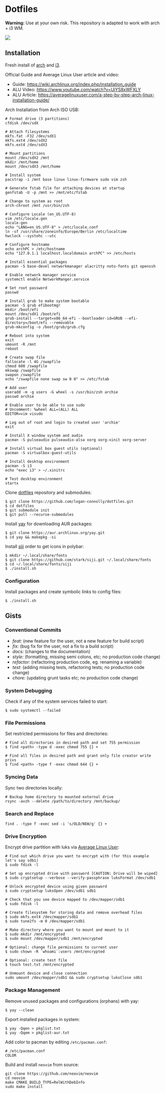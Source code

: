 # Dotfiles

**Warning:** Use at your own risk. This repository is adapted to work with arch + i3 WM.

![](static/screenshot.png)

## Installation

Fresh install of [arch](https://archlinux.org/) and [i3](https://i3wm.org/).

Official Guide and Average Linux User article and video:

- Guide: https://wiki.archlinux.org/index.php/installation_guide
- ALU Video: https://www.youtube.com/watch?v=UiYS8xWFXLY
- ALU Article: https://averagelinuxuser.com/a-step-by-step-arch-linux-installation-guide/

Arch Installation from Arch ISO USB:

```shell
# Format drive (3 partitions)
cfdisk /dev/sdX

# Attach filesystems
mkfs.fat -F32 /dev/sdX1
mkfs.ext4 /dev/sdX2
mkfs.ext4 /dev/sdX3

# Mount partitions
mount /dev/sdX2 /mnt
mkdir /mnt/home
mount /dev/sdX3 /mnt/home

# Install system
pacstrap -i /mnt base linux linux-firmware sudo vim zsh

# Generate fstab file for attaching devices at startup
genfstab -U -p /mnt >> /mnt/etc/fstab

# Change to system as root
arch-chroot /mnt /usr/bin/zsh

# Configure Locale (en_US.UTF-8)
vim /etc/locale.gen
locale-gen
echo "LANG=en_US.UTF-8" > /etc/locale.conf
ln -sf /usr/share/zoneinfo/Europe/Berlin /etc/localtime
hwclock --systohc --utc

# Configure hostname
echo archPC > /etc/hostname
echo "127.0.1.1 localhost.localdomain archPC" >> /etc/hosts

# Install essential packages
pacman -S base-devel networkmanager alacritty noto-fonts git openssh

# Enable network manager service
systemctl enable NetworkManger.service

# Set root password
passwd

# Install grub to make system bootable
pacman -S grub efibootmgr
mkdir /boot/efi
mount /dev/sdX1 /boot/efi
grub-install --target=x86_64-efi --bootloader-id=GRUB --efi-directory=/boot/efi --removable
grub-mkconfig -o /boot/grub/grub.cfg

# Reboot into system
exit
umount -R /mnt
reboot

# Create swap file
fallocate -l 4G /swapfile
chmod 600 /swapfile
mkswap /swapfile
swapon /swapfile
echo "/swapfile none swap sw 0 0" >> /etc/fstab

# Add user
useradd -m -g users -G wheel -s /usr/bin/zsh archie
passwd archie

# Enable user to be able to use sudo
# Uncomment: %wheel ALL=(ALL) ALL
EDITOR=vim visudo

# Log out of root and login to created user 'archie'
exit

# Install X window system and audio
pacman -S pulseaudio pulseaudio-alsa xorg xorg-xinit xorg-server

# Install virtual box guest utils (optional)
pacman -S virtualbox-guest-utils

# Install desktop environment
pacman -S i3
echo "exec i3" > ~/.xinitrc

# Test desktop environment
startx
```

Clone [dotfiles](https://github.com/logan-connolly/dotfiles) repository and submodules:

```shell
$ git clone https://github.com/logan-connolly/dotfiles.git
$ cd dotfiles
$ git submodule init
$ git pull --recurse-submodules
```

Install [yay](https://github.com/Jguer/yay) for downloading AUR packages:

```shell
$ git clone https://aur.archlinux.org/yay.git
$ cd yay && makepkg -si
```

Install [siji](https://github.com/stark/siji) order to get icons in polybar:

```shell
$ mkdir ~/.local/share/fonts
$ git clone https://github.com/stark/siji.git ~/.local/share/fonts
$ cd ~/.local/share/fonts/siji
$ ./install.sh
```

### Configuration

Install packages and create symbolic links to config files:

```shell
$ ./install.sh
```

## Gists

### Conventional Commits

- *feat:* (new feature for the user, not a new feature for build script)
- *fix:* (bug fix for the user, not a fix to a build script)
- *docs:* (changes to the documentation)
- *style:* (formatting, missing semi colons, etc; no production code change)
- *refactor:* (refactoring production code, eg. renaming a variable)
- *test:* (adding missing tests, refactoring tests; no production code change)
- *chore:* (updating grunt tasks etc; no production code change)


### System Debugging

Check if any of the system services failed to start:

```shell
$ sudo systemctl --failed
```

### File Permissions

Set restricted permissions for files and directories:

```shell
# Find all directories in desired path and set 755 permission
$ find <path> -type d -exec chmod 755 {} +

# Find all files in desired path and grant only file creator write privs
$ find <path> -type f -exec chmod 644 {} +
```

### Syncing Data

Sync two directories locally:

```shell
# Backup home directory to mounted external drive
rsync -avzh --delete /path/to/directory /mnt/backup/
```

### Search and Replace

```shell
find . -type f -exec sed -i 's/OLD/NEW/g' {} +
```

### Drive Encryption

Encrypt drive partition with luks via [Average Linux User](https://www.youtube.com/watch?v=ch-wzDyo-wU):

```
# Find out which drive you want to encrypt with (for this example let's say sdb1)
$ sudo fdisk -l

# Set up encrypted drive with password [CAUTION: Drive will be wiped]
$ sudo cryptsetup --verbose --verify-passphrase luksFormat /dev/sdb1

# Unlock encrypted device using given password
$ sudo cryptsetup luksOpen /dev/sdb1 sdb1

# Check that you see device mapped to /dev/mapper/sdb1
$ sudo fdisk -l

# Create filesystem for storing data and remove overhead files
$ sudo mkfs.ext4 /dev/mapper/sdb1
$ sudo tune2fs -m 0 /dev/mapper/sdb1

# Make directory where you want to mount and mount to it
$ sudo mkdir /mnt/encrypted
$ sudo mount /dev/mapper/sdb1 /mnt/encrypted

# Optional: change file permissions to current user
$ sudo chown -R `whoami`:users /mnt/encrypted

# Optional: create test file
$ touch test.txt /mnt/encrypted

# Unmount device and close connection
sudo umount /dev/mapper/sdb1 && sudo cryptsetup luksClose sdb1
```

### Package Management

Remove unused packages and configurations (orphans) with yay:

```shell
$ yay --clean
```
Export installed packages in system:

```shell
$ yay -Qqen > pkglist.txt
$ yay -Qqem > pkglist-aur.txt
```

Add color to pacman by editing `/etc/pacman.conf`:

```shell
# /etc/pacman.conf
COLOR
```

Build and install `neovim` from source:

```shell
git clone https://github.com/neovim/neovim
cd neovim
make CMAKE_BUILD_TYPE=RelWithDebInfo
sudo make install
```
